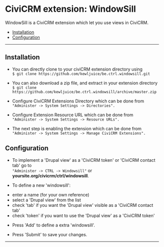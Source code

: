 # CiviCRM extension: WindowSill

WindowSill is a CiviCRM extension which let you use views in CiviCRM. 
- [Installation](#installation)
- [Configuration](#configuration)

***

## Installation

- You can directly clone to your civiCRM extension directory using<br>
```$ git clone https://github.com/kewljuice/be.ctrl.windowsill.git```

- You can also download a zip file, and extract in your extension directory<br>
```$ git clone https://github.com/kewljuice/be.ctrl.windowsill/archive/master.zip```

- Configure CiviCRM Extensions Directory which can be done from<br>
```"Administer -> System Settings -> Directories".```

- Configure Extension Resource URL which can be done from<br>
```"Administer -> System Settings -> Resource URLs".```

- The next step is enabling the extension which can be done from<br> 
```"Administer -> System Settings -> Manage CiviCRM Extensions".```

## Configuration

- To implement a 'Drupal view' as a 'CiviCRM token' or 'CiviCRM contact tab' go to<br> ```"Administer -> CTRL -> Windowsill"``` or **yoursite.org/civicrm/ctrl/windowsill**. 

- To define a new 'windowsill': 
 * enter a name (for your own reference) 
 * select a 'Drupal view'  from the list
 * check 'tab' if you want the 'Drupal view' visible as a 'CiviCRM contact tab'
 * check 'token' if you want to use the 'Drupal view' as a 'CiviCRM token'
 
- Press 'Add' to define a extra 'windowsill'.

- Press 'Submit' to save your changes.

***
